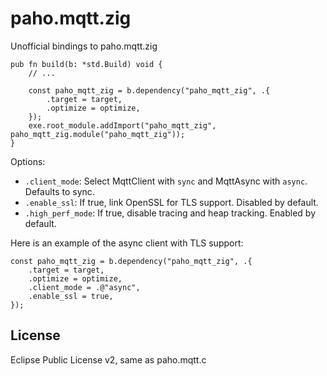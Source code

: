 # paho.mqtt.zig
Unofficial bindings to paho.mqtt.zig

```zig
pub fn build(b: *std.Build) void {
    // ...

    const paho_mqtt_zig = b.dependency("paho_mqtt_zig", .{
        .target = target,
        .optimize = optimize,
    });
    exe.root_module.addImport("paho_mqtt_zig", paho_mqtt_zig.module("paho_mqtt_zig"));
}
```

Options:
- `.client_mode`: Select MqttClient with `sync` and MqttAsync with `async`. Defaults to sync.
- `.enable_ssl`: If true, link OpenSSL for TLS support. Disabled by default.
- `.high_perf_mode`: If true, disable tracing and heap tracking. Enabled by default.

Here is an example of the async client with TLS support:
```zig
const paho_mqtt_zig = b.dependency("paho_mqtt_zig", .{
    .target = target,
    .optimize = optimize,
    .client_mode = .@"async",
    .enable_ssl = true,
});
```

## License
Eclipse Public License v2, same as paho.mqtt.c
